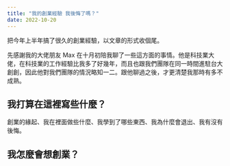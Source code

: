 ```yaml
---
title: "我的創業經驗 我後悔了嗎？"
date: 2022-10-20
---
```


把今年上半年搞了很久的創業經驗，以文章的形式收個尾。

先感謝我的大佬朋友 Max 在十月初陪我聊了一些這方面的事情。他是科技業大佬，在科技業的工作經驗比我多了好幾年，而且也跟我們團隊在同一時間進駐台大創創，因此他對我們團隊的情況略知一二。跟他聊過之後，才更清楚我那時有多不成熟。

## 我打算在這裡寫些什麼？

創業的緣起、我在裡面做些什麼、我學到了哪些東西、我為什麼會退出、我有沒有後悔。

## 我怎麼會想創業？

